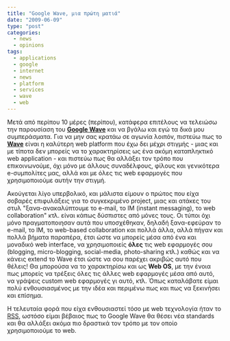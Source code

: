 ```yaml
---
title: "Google Wave, μια πρώτη ματιά"
date: "2009-06-09"
type: "post"
categories:
  - news
  - opinions
tags:
  - applications
  - google
  - internet
  - news
  - platform
  - services
  - wave
  - web
---
```


Μετά από περίπου 10 μέρες (περίπου), κατάφερα επιτέλους να τελειώσω την παρουσίαση του [**Google Wave**](http://wave.google.com/ "Google Wave") και να βγάλω και εγώ τα δικά μου συμπεράσματα. Για να μην σας κρατάω σε αγωνία λοιπόν, πιστεύω πως το [**Wave**](http://wave.google.com/ "Google Wave") είναι η καλύτερη web platform που έχω δει μέχρι στιγμής - μιας και με τίποτα δεν μπορείς να το χαρακτηρίσεις ως ένα ακόμη καταπληκτικό web application - και πιστεύω πως θα αλλάξει τον τρόπο που επικοινωνούμε, όχι μόνο με άλλους συναδέλφους, φίλους και γενικότερα e-συμπολίτες μας, αλλά και με όλες τις web εφαρμογές που χρησιμοποιούμε αυτήν την στιγμή.

Ακούγεται λίγο υπερβολικό, και μάλιστα είμουν ο πρώτος που είχα σοβαρές επιφυλάξεις για το συγκεκριμένο project, μιας και ατάκες του στυλ "ξανα-ανακαλύπτουμε το e-mail, το IM (instant messaging), το web collaboration" κτλ. είναι κάπως δύσπιστες από μόνες τους. Οι τύποι όχι μόνο πραγματοποιησαν αυτά που υποσχέθηκαν, δηλαδή ξανα-εφεύραν το e-mail, το ΙΜ, το web-based collaboration και πολλά άλλα, αλλά πήγαν και πολλά βήματα παραπέρα, έτσι ώστε να μπορείς μέσα από ένα και μοναδικό web interface, να χρησιμοποιείς **όλες** τις web εφαρμογές σου (blogging, micro-blogging, social-media, photo-sharing κτλ.) καθώς και να κάνεις extend το Wave έτσι ώστε να σου παρέχει ακριβώς αυτό που θέλεις! Θα μπορούσα να το χαρακτηρίσω και ως **Web OS**, με την ένοια πως μπορείς να τρέξεις όλες τις άλλες web εφαρμογές μέσα από αυτό, να γράψεις custom web εφαρμογές γι αυτό, κτλ. Όπως καταλάβατε είμαι πολύ ενθουσιασμένος με την ιδέα και περιμένω πως και πως να ξεκινήσει και επίσημα.

Η τελευταία φορά που είχα ενθουσιαστεί τόσο με web τεχνολογία ήταν το [RSS](<http://en.wikipedia.org/wiki/RSS_(file_format)> "RSS in Wiki"), ωστόσο είμαι βέβαιος πως το Google Wave θα θέσει νέα standards και θα αλλάξει ακόμα πιο δραστικά τον τρόπο με τον οποίο χρησιμοποιούμε το web.
